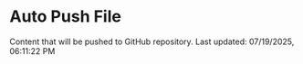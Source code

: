 # Auto Push File

Content that will be pushed to GitHub repository.
Last updated: 07/19/2025, 06:11:22 PM